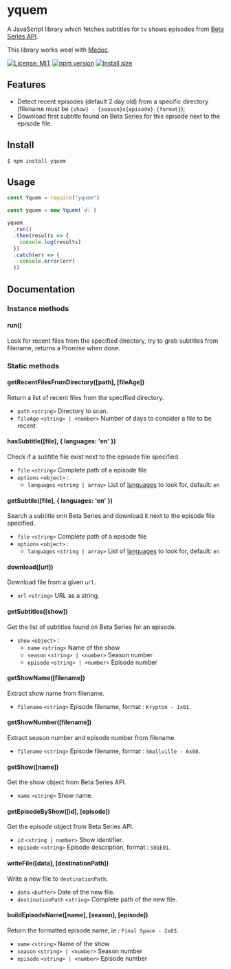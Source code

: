 # yquem

A JavaScript library which fetches subtitles for tv shows episodes from [Beta Series API](https://www.betaseries.com/api/).

This library works weel with [Medoc](https://github.com/Wifsimster/medoc).

[![License: MIT](https://img.shields.io/badge/license-MIT-blue.svg)](https://github.com/Wifsimster/yquem/blob/master/LICENSE)
[![npm version](https://badge.fury.io/js/yquem.svg)](https://badge.fury.io/js/yquem)
[![Install size](https://packagephobia.now.sh/badge?p=yquem)](https://packagephobia.now.sh/result?p=yquem)

## Features

- Detect recent episodes (default 2 day old) from a specific directory (filename must be `{show} - {season}x{episode}.{format}`);
- Download first subtitle found on Beta Series for this episode next to the episode file.

## Install

```
$ npm install yquem
```

## Usage

```js
const Yquem = require("yquem")

const yquem = new Yquem(`d:`)

yquem
  .run()
  .then(results => {
    console.log(results)
  })
  .catch(err => {
    console.error(err)
  })
```

## Documentation

### Instance methods

#### run()

Look for recent files from the specified directory, try to grab subtitles from filename, returns a Promise when done.

### Static methods

#### getRecentFilesFromDirectory([path], [fileAge])

Return a list of recent files from the specified directory.

- `path` `<string>` Directory to scan.
- `fileAge` `<string> | <number>` Number of days to consider a file to be recent.

#### hasSubtitle([file], { languages: 'en' })

Check if a subtitle file exist next to the episode file specified.

- `file` `<string>` Complete path of a episode file
- `options` `<object>` :
  - `languages` `<string | array>` List of [languages](https://fr.wikipedia.org/wiki/Liste_des_codes_ISO_639-1) to look for, default: `en`

#### getSubtile([file], { languages: 'en' })

Search a subtitle onn Beta Series and download it next to the episode file specified.

- `file` `<string>` Complete path of a episode file
- `options` `<object>` :
  - `languages` `<string | array>` List of [languages](https://fr.wikipedia.org/wiki/Liste_des_codes_ISO_639-1) to look for, default: `en`

#### download([url])

Download file from a given `url`.

- `url` `<string>` URL as a string.

#### getSubtitles([show])

Get the list of subtitles found on Beta Series for an episode.

- `show` `<object>` :
  - `name` `<string>` Name of the show
  - `season` `<string> | <number>` Season number
  - `episode` `<string> | <number>` Episode number

#### getShowName([filename])

Extract show name from filename.

- `filename` `<string>` Episode filename, format : `Krypton - 1x01`.

#### getShowNumber([filename])

Extract season number and episode number from filename.

- `filename` `<string>` Episode filename, format : `Smallville - 6x08`.

#### getShow([name])

Get the show object from Beta Series API.

- `name` `<string>` Show name.

#### getEpisodeByShow([id], [episode])

Get the episode object from Beta Series API.

- `id` `<string | number>` Show identifier.
- `episode` `<string>` Episode description, format : `S01E01`.

#### writeFile([data], [destinationPath])

Write a new file to `destinationPath`.

- `data` `<buffer>` Date of the new file.
- `destinationPath` `<string>` Complete path of the new file.

#### buildEpisodeName([name], [season], [episode])

Return the formatted episode name, ie : `Final Space - 2x03`.

- `name` `<string>` Name of the show
- `season` `<string> | <number>` Season number
- `episode` `<string> | <number>` Episode number
